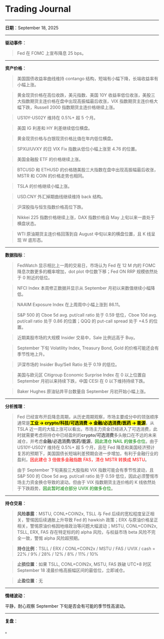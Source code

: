 # Trading Journal

---

**日期**：September 18, 2025

---

**驱动事件**：

> Fed 在 FOMC 上宣布降息 25 bps。

---

**资产价格**：

> 美国国债收益率曲线维持 contango 结构，短端有小幅下降，长端收益率有小幅上涨。

> 黄金现货价格在高位收跌，美元指数、美国 10Y 收益率低位收涨，美股三大指数期货主连价格在盘中出现高振幅最后收涨，VIX 指数期货主连价格大幅下跌，Russell 2000 指数期货主连价格继续上涨。

> US10Y-US02Y 维持在 0.5%+ 超 5 个月。

> 美国 IG 利差和 HY 利差继续低位横盘。

> 黄金现货价格与白银现货价格比值在年内低位横盘。

> SPXU/UVXY 的日 VIX Fix 指数从低位小幅上涨至 4.76 的位置。

> 美国金融股 ETF 的价格继续上涨。

> BTCUSD 和 ETHUSD 的价格随美股三大指数在盘中出现高振幅最后收涨，MSTR 和 COIN 的价格走势也相同。

> TSLA 的价格继续小幅上涨。

> USD.CNY 外汇掉期曲线继续维持 back 结构。

> 沪深股指与恒生指数价格高位下跌。

> Nikkei 225 指数价格继续上涨，DAX 指数价格自 May 上旬以来一直处于横盘状态。

> WTI 原油期货主连价格回落到自 August 中旬以来的横盘位置，且 K 线呈现 W 底形态。

---

**数据指标**：

> FedWatch 显示相比上一周的交易日，市场认为 Fed 在 12 M 内的 FOMC 降息次数更多的概率增加，dot plot 中位数下移；Fed ON RRP 规模依然处于 0 附近的低位。

> NFCI Index 本周修正数据并显示从 September 月初以来数值继续小幅降低。

> NAAIM Exposure Index 在上周周中小幅上涨到 86.11。

> S&P 500 的 Cboe 5d avg. put/call ratio 处于 0.59 低位，Cboe 10d avg. put/call ratio 处于 0.86 的位置；QQQ 的 put-call spread 处于 +4.5 的位置。

> 近期美股市场的大规模 Insider 交易中，Sale 比例远高于 Buy。

> September 下旬 Volatility Index, Treasury Bond, Gold 的价格可能还会有季节性地上升。

> 沪深市场的 Insider Buy/Sell Ratio 处于 0.19 的低位。

> 美国与欧元区 Citigroup Economic Surprise Index 在 0 以上位置自 September 月初以来持续下跌，中国 CESI 在 0 以下维持持续下跌。

> Baker Hughes 原油钻井平台数量自 September 月初开始小幅上涨。

---

**分析推理**：

> Fed 已经宣布开启降息周期，从历史周期观察，市场主要成分中的领涨顺序通常是<mark>**工业 -> crypto/科技/可选消费 -> 金融/必选消费/医药 -> 能源**</mark>，从 TSLA 近一周的大幅上涨可以看出，市场主力资金已经进入了可选消费，此时就需要考虑将持仓中已经盈利的**crypto/可选消费**多头敞口在不远的未来减仓，并考虑**金融/必选消费/医药/能源**，<span style="color: green;">因此清仓 NAIL 的做多仓位</span>。由于 US10Y-US02Y 维持在 0.5%+ 超 5 个月，且在 Fed 降息和美国经济预计复苏的预期下，美国国债长短端利差预期会进一步增加，有利于金融行业的盈利，</span><span style="color: red;">因此建仓 3 倍做多金融指数 FAS，清仓 MSTR 转换成 MSTU</span>。

> 由于 September 下旬美股三大股指和 VIX 指数可能会有季节性波动，且 S&P 500 的 Cboe 5d avg. put/call ratio 处于 0.59 低位，因此必须警惕市场主力资金换仓导致的波动。但由于 VIX 指数期货主连价格的 K 线依然处于下跌趋势，<span style="color: green;">因此暂时减仓部分 UVIX 的做多仓位</span>。

---

**持仓交易**：

> **风险暴露**：MSTU, CONL+COIN2x, TSLL 与 Fed 后续的宽松程度呈正相关，警惕因后续通胀上升导致 Fed 的 hawkish 政策；ERX 与原油价格呈正相关，警惕原油价格因地缘政治等问题大幅波动；MSTU, CONL+COIN2x, TSLL, ERX, FAS 存在特定标的的 alpha 风险，与权益市场 beta 风险不完全一致，警惕 alpha 风险超预期。

> **持仓比例**：TSLL / ERX / CONL+COIN2x / MSTU / FAS / UVIX / cash = 22% / 9% / 28% / 12% / 8% / 11% / 10%

> **止损位置**：如果 TSLL, CONL+COIN2x, MSTU, FAS 跌破 UTC+8 时区 September 18 凌晨价格高振幅区间的最低位，立即减仓。

> **止盈位置**：无

---

**情绪波动**：

平静，耐心观察 September 下旬是否会有可能的季节性高波动。

---

**复盘**：

<mark></mark>。
